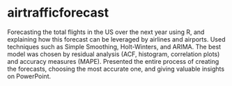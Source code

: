 # airtrafficforecast
Forecasting the total flights in the US over the next year using R, and explaining how this forecast can be leveraged by airlines and airports. Used techniques such as Simple Smoothing, Holt-Winters, and ARIMA. The best model was chosen by residual analysis (ACF, histogram, correlation plots) and accuracy measures (MAPE). Presented the entire process of creating the forecasts, choosing the most accurate one, and giving valuable insights on PowerPoint.
